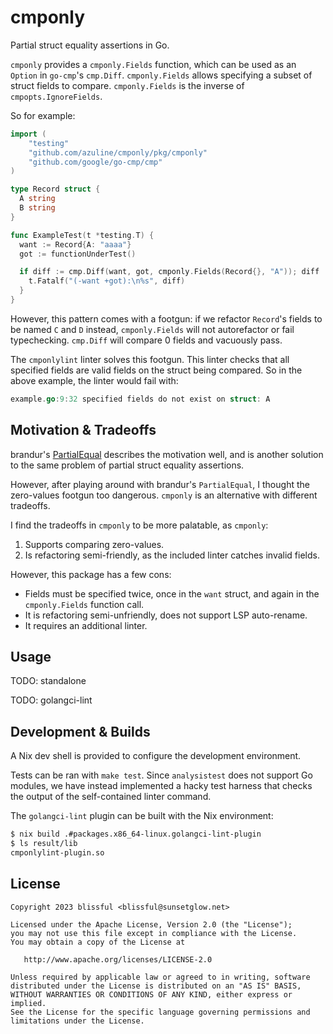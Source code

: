 # cmponly

Partial struct equality assertions in Go.

`cmponly` provides a `cmponly.Fields` function, which can be used as an
`Option` in `go-cmp`'s `cmp.Diff`. `cmponly.Fields` allows specifying a subset
of struct fields to compare. `cmponly.Fields` is the inverse of
`cmpopts.IgnoreFields`.

So for example:

```go
import (
	"testing"
	"github.com/azuline/cmponly/pkg/cmponly"
	"github.com/google/go-cmp/cmp"
)

type Record struct {
  A string
  B string
}

func ExampleTest(t *testing.T) {
  want := Record{A: "aaaa"}
  got := functionUnderTest()

  if diff := cmp.Diff(want, got, cmponly.Fields(Record{}, "A")); diff != "" {
    t.Fatalf("(-want +got):\n%s", diff)
  }
}
```

However, this pattern comes with a footgun: if we refactor `Record`'s fields to
be named `C` and `D` instead, `cmponly.Fields` will not autorefactor or fail
typechecking. `cmp.Diff` will compare 0 fields and vacuously pass.

The `cmponlylint` linter solves this footgun. This linter checks that all
specified fields are valid fields on the struct being compared. So in the above
example, the linter would fail with:

```go
example.go:9:32 specified fields do not exist on struct: A
```

## Motivation & Tradeoffs

brandur's [PartialEqual](https://brandur.org/fragments/partial-equal) describes
the motivation well, and is another solution to the same problem of partial
struct equality assertions.

However, after playing around with brandur's `PartialEqual`, I thought the
zero-values footgun too dangerous. `cmponly` is an alternative with different
tradeoffs.

I find the tradeoffs in `cmponly` to be more palatable, as `cmponly`:

1. Supports comparing zero-values.
2. Is refactoring semi-friendly, as the included linter catches invalid fields.

However, this package has a few cons:

- Fields must be specified twice, once in the `want` struct, and again in the
  `cmponly.Fields` function call.
- It is refactoring semi-unfriendly, does not support LSP auto-rename.
- It requires an additional linter.

## Usage

TODO: standalone

TODO: golangci-lint

## Development & Builds

A Nix dev shell is provided to configure the development environment.

Tests can be ran with `make test`. Since `analysistest` does not support Go
modules, we have instead implemented a hacky test harness that checks the
output of the self-contained linter command.

The `golangci-lint` plugin can be built with the Nix environment:

```sh
$ nix build .#packages.x86_64-linux.golangci-lint-plugin
$ ls result/lib
cmponlylint-plugin.so
```

## License

```
Copyright 2023 blissful <blissful@sunsetglow.net>

Licensed under the Apache License, Version 2.0 (the "License");
you may not use this file except in compliance with the License.
You may obtain a copy of the License at

   http://www.apache.org/licenses/LICENSE-2.0

Unless required by applicable law or agreed to in writing, software
distributed under the License is distributed on an "AS IS" BASIS,
WITHOUT WARRANTIES OR CONDITIONS OF ANY KIND, either express or implied.
See the License for the specific language governing permissions and
limitations under the License.
```

